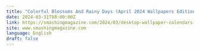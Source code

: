 ```yaml
---
title: "Colorful Blossoms And Rainy Days (April 2024 Wallpapers Edition)"
date: 2024-03-31T08:00:00Z
link: https://smashingmagazine.com/2024/03/desktop-wallpaper-calendars-april-2024/?utm_medium=RSS&utm_source=news.12bit.vn
site: www.smashingmagazine.com
language: English
draft: false
---
```

